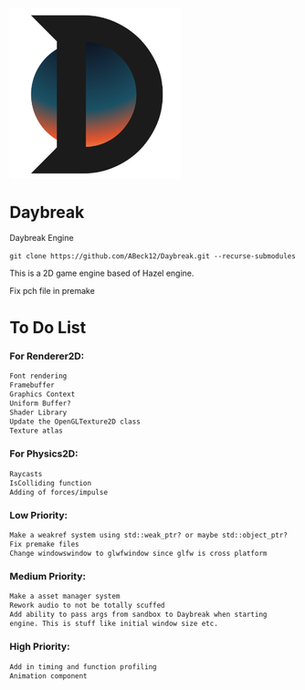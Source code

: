 <!-- ![DaybreakLogo](Resources/DaybreakLogo.png) -->

<img src="Resources/DaybreakLogo.png" alt="drawing" width="300"/>

# Daybreak
Daybreak Engine

```git clone https://github.com/ABeck12/Daybreak.git --recurse-submodules```

This is a 2D game engine based of Hazel engine.



Fix pch file in premake

# To Do List
### For Renderer2D:
    Font rendering
    Framebuffer
    Graphics Context
    Uniform Buffer?
    Shader Library
    Update the OpenGLTexture2D class
    Texture atlas

### For Physics2D:
    Raycasts
    IsColliding function
    Adding of forces/impulse

### Low Priority:
    Make a weakref system using std::weak_ptr? or maybe std::object_ptr?
    Fix premake files
    Change windowswindow to glwfwindow since glfw is cross platform

### Medium Priority:
    Make a asset manager system
    Rework audio to not be totally scuffed
    Add ability to pass args from sandbox to Daybreak when starting engine. This is stuff like initial window size etc.

### High Priority:
    Add in timing and function profiling 
    Animation component